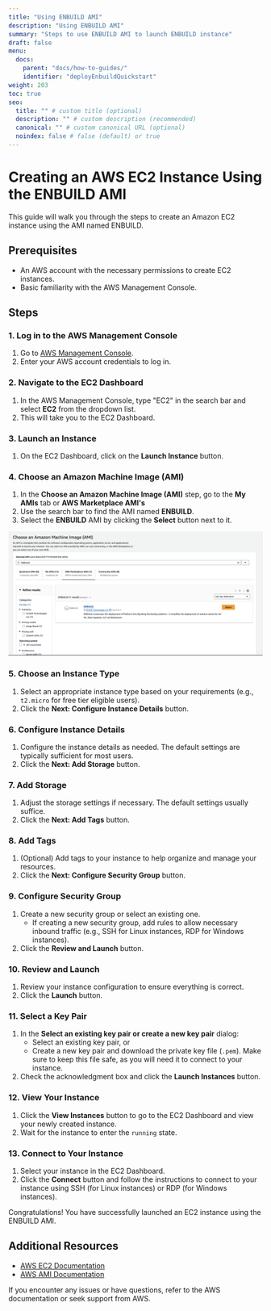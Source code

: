 ```yaml
---
title: "Using ENBUILD AMI"
description: "Using ENBUILD AMI"
summary: "Steps to use ENBUILD AMI to launch ENBUILD instance"
draft: false
menu:
  docs:
    parent: "docs/how-to-guides/"
    identifier: "deployEnbuildQuickstart"
weight: 203
toc: true
seo:
  title: "" # custom title (optional)
  description: "" # custom description (recommended)
  canonical: "" # custom canonical URL (optional)
  noindex: false # false (default) or true
---
```


# Creating an AWS EC2 Instance Using the ENBUILD AMI

This guide will walk you through the steps to create an Amazon EC2 instance using the AMI named ENBUILD.

## Prerequisites

- An AWS account with the necessary permissions to create EC2 instances.
- Basic familiarity with the AWS Management Console.

## Steps

### 1. Log in to the AWS Management Console

1. Go to [AWS Management Console](https://aws.amazon.com/console/).
2. Enter your AWS account credentials to log in.

### 2. Navigate to the EC2 Dashboard

1. In the AWS Management Console, type "EC2" in the search bar and select **EC2** from the dropdown list.
2. This will take you to the EC2 Dashboard.

### 3. Launch an Instance

1. On the EC2 Dashboard, click on the **Launch Instance** button.

### 4. Choose an Amazon Machine Image (AMI)

1. In the **Choose an Amazon Machine Image (AMI)** step, go to the **My AMIs** tab or **AWS Marketplace AMI's** 
2. Use the search bar to find the AMI named **ENBUILD**.
3. Select the **ENBUILD** AMI by clicking the **Select** button next to it.

<picture><img src="/images/how-to-guides/enbuild_ami.png" alt="Screenshot of ENBUILD AMI"></img></picture>

### 5. Choose an Instance Type

1. Select an appropriate instance type based on your requirements (e.g., `t2.micro` for free tier eligible users).
2. Click the **Next: Configure Instance Details** button.

### 6. Configure Instance Details

1. Configure the instance details as needed. The default settings are typically sufficient for most users.
2. Click the **Next: Add Storage** button.

### 7. Add Storage

1. Adjust the storage settings if necessary. The default settings usually suffice.
2. Click the **Next: Add Tags** button.

### 8. Add Tags

1. (Optional) Add tags to your instance to help organize and manage your resources.
2. Click the **Next: Configure Security Group** button.

### 9. Configure Security Group

1. Create a new security group or select an existing one.
   - If creating a new security group, add rules to allow necessary inbound traffic (e.g., SSH for Linux instances, RDP for Windows instances).
2. Click the **Review and Launch** button.

### 10. Review and Launch

1. Review your instance configuration to ensure everything is correct.
2. Click the **Launch** button.

### 11. Select a Key Pair

1. In the **Select an existing key pair or create a new key pair** dialog:
   - Select an existing key pair, or
   - Create a new key pair and download the private key file (`.pem`). Make sure to keep this file safe, as you will need it to connect to your instance.
2. Check the acknowledgment box and click the **Launch Instances** button.

### 12. View Your Instance

1. Click the **View Instances** button to go to the EC2 Dashboard and view your newly created instance.
2. Wait for the instance to enter the `running` state.

### 13. Connect to Your Instance

1. Select your instance in the EC2 Dashboard.
2. Click the **Connect** button and follow the instructions to connect to your instance using SSH (for Linux instances) or RDP (for Windows instances).

Congratulations! You have successfully launched an EC2 instance using the ENBUILD AMI.

## Additional Resources

- [AWS EC2 Documentation](https://docs.aws.amazon.com/ec2/)
- [AWS AMI Documentation](https://docs.aws.amazon.com/AWSEC2/latest/UserGuide/AMIs.html)

If you encounter any issues or have questions, refer to the AWS documentation or seek support from AWS.


